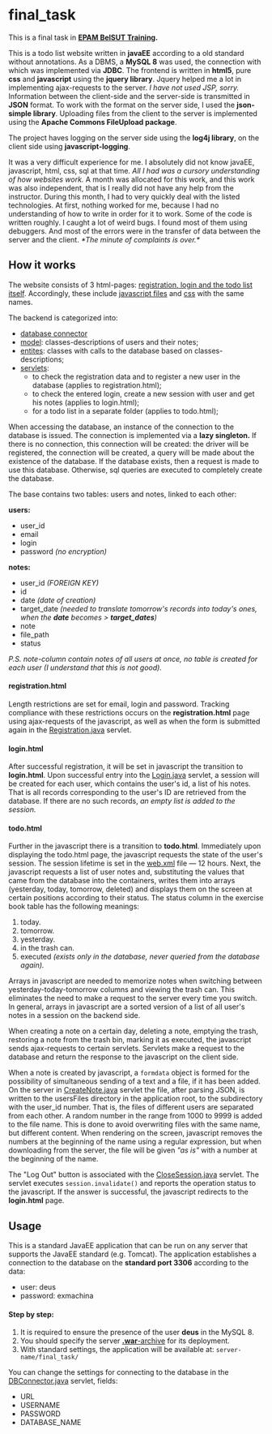 # final_task
This is a final task in **[EPAM BelSUT Training](https://github.com/Sharibo-EPAM-BelSUT-Training).**

This is a todo list website written in **javaEE** according to a old standard without annotations. As a DBMS, a **MySQL 8** was used, the connection with which was implemented via **JDBC**. The frontend is written in **html5**, pure **css** and **javascript** using the **jquery library**. Jquery helped me a lot in implementing ajax-requests to the server. *I have not used JSP, sorry.* Information between the client-side and the server-side is transmitted in **JSON** format. To work with the format on the server side, I used the **json-simple library**. Uploading files from the client to the server is implemented using the **Apache Commons FileUpload package**.

The project haves logging on the server side using the **log4j library**, on the client side using **javascript-logging**.

It was a very difficult experience for me. I absolutely did not know javaEE, javascript, html, css, sql at that time. *All I had was a cursory understanding of how websites work.* A month was allocated for this work, and this work was also independent, that is I really did not have any help from the instructor. During this month, I had to very quickly deal with the listed technologies. At first, nothing worked for me, because I had no understanding of how to write in order for it to work. Some of the code is written roughly. I caught a lot of weird bugs. I found most of them using debuggers. And most of the errors were in the transfer of data between the server and the client.
*\*The minute of complaints is over.\**

## How it works
The website consists of 3 html-pages: [registration, login and the todo list itself](https://github.com/Sharibo-EPAM-BelSUT-Training/final_task/tree/master/src/main/webapp). Accordingly, these include [javascript files](https://github.com/Sharibo-EPAM-BelSUT-Training/final_task/tree/master/src/main/webapp/js) and [css](https://github.com/Sharibo-EPAM-BelSUT-Training/final_task/tree/master/src/main/webapp/css) with the same names.

The backend is categorized into:
- [database connector](https://github.com/Sharibo-EPAM-BelSUT-Training/final_task/tree/master/src/main/java/gmail/alexejkrawez/db)
- [model](https://github.com/Sharibo-EPAM-BelSUT-Training/final_task/tree/master/src/main/java/gmail/alexejkrawez/app/model): classes-descriptions of users and their notes;
- [entites](https://github.com/Sharibo-EPAM-BelSUT-Training/final_task/tree/master/src/main/java/gmail/alexejkrawez/app/entities): classes with calls to the database based on classes-descriptions;
- [servlets](https://github.com/Sharibo-EPAM-BelSUT-Training/final_task/tree/master/src/main/java/gmail/alexejkrawez/app/servlets):
  - to check the registration data and to register a new user in the database (applies to registration.html);
  - to check the entered login, create a new session with user and get his notes (applies to login.html);
  - for a todo list in a separate folder (applies to todo.html);

When accessing the database, an instance of the connection to the database is issued. The connection is implemented via a **lazy singleton.** If there is no connection, this connection will be created: the driver will be registered, the connection will be created, a query will be made about the existence of the database. If the database exists, then a request is made to use this database. Otherwise, sql queries are executed to completely create the database.

The base contains two tables: users and notes, linked to each other:

**users:**
- user_id
- email
- login
- password *(no encryption)*

**notes:**
- user_id *(FOREIGN KEY)*
- id
- date *(date of creation)*
- target_date *(needed to translate tomorrow's records into today's ones, when the **date** becomes > **target_dates**)*
- note
- file_path
- status

*P.S. note-column contain notes of all users at once, no table is created for each user (I understand that this is not good).*

#### registration.html
Length restrictions are set for email, login and password. Tracking compliance with these restrictions occurs on the **registration.html** page using ajax-requests of the javascript, as well as when the form is submitted again in the [Registration.java](https://github.com/Sharibo-EPAM-BelSUT-Training/final_task/blob/master/src/main/java/gmail/alexejkrawez/app/servlets/Registration.java) servlet.

#### login.html

After successful registration, it will be set in javascript the transition to **login.html**. Upon successful entry into the [Login.java](https://github.com/Sharibo-EPAM-BelSUT-Training/final_task/blob/master/src/main/java/gmail/alexejkrawez/app/servlets/Login.java) servlet, a session will be created for each user, which contains the user's id, a list of his notes. That is all records corresponding to the user's ID are retrieved from the database. If there are no such records, *an empty list is added to the session.*

#### todo.html

Further in the javascript there is a transition to **todo.html**.
Immediately upon displaying the todo.html page, the javascript requests the state of the user's session. The session lifetime is set in the [web.xml](https://github.com/Sharibo-EPAM-BelSUT-Training/final_task/blob/master/src/main/webapp/WEB-INF/web.xml) file — 12 hours. Next, the javascript requests a list of user notes and, substituting the values that came from the database into the containers, writes them into arrays (yesterday, today, tomorrow, deleted) and displays them on the screen at certain positions according to their status. The status column in the exercise book table has the following meanings:
1. today.
2. tomorrow.
3. yesterday.
4. in the trash can.
5. executed *(exists only in the database, never queried from the database again).*

Arrays in javascript are needed to memorize notes when switching between yesterday-today-tomorrow columns and viewing the trash can. This eliminates the need to make a request to the server every time you switch. In general, arrays in javascript are a sorted version of a list of all user's notes in a session on the backend side.

When creating a note on a certain day, deleting a note, emptying the trash, restoring a note from the trash bin, marking it as executed, the javascript sends ajax-requests to certain servlets. Servlets make a request to the database and return the response to the javascript on the client side.

When a note is created by javascript, a ```formdata``` object is formed for the possibility of simultaneous sending of a text and a file, if it has been added. On the server in [CreateNote.java](https://github.com/Sharibo-EPAM-BelSUT-Training/final_task/blob/master/src/main/java/gmail/alexejkrawez/app/servlets/todo/CreateNote.java) servlet the file, after parsing JSON, is written to the usersFiles directory in the application root, to the subdirectory with the user_id number. That is, the files of different users are separated from each other. A random number in the range from 1000 to 9999 is added to the file name. This is done to avoid overwriting files with the same name, but different content. When rendering on the screen, javascript removes the numbers at the beginning of the name using a regular expression, but when downloading from the server, the file will be given *"as is"* with a number at the beginning of the name.

The "Log Out" button is associated with the [CloseSession.java](https://github.com/Sharibo-EPAM-BelSUT-Training/final_task/blob/master/src/main/java/gmail/alexejkrawez/app/servlets/todo/CloseSession.java) servlet. The servlet executes ```session.invalidate()``` and reports the operation status to the javascript. If the answer is successful, the javascript redirects to the **login.html** page.

## Usage
This is a standard JavaEE application that can be run on any server that supports the JavaEE standard (e.g. Tomcat).
The application establishes a connection to the database on the **standard port 3306** according to the data:
- user: deus
- password: exmachina

#### Step by step:
1. It is required to ensure the presence of the user **deus** in the MySQL 8.
2. You should specify the server [**.war**-archive](https://github.com/Sharibo-EPAM-BelSUT-Training/final_task/releases) for its deployment.
3. With standard settings, the application will be available at: ```server-name/final_task/```

You can change the settings for connecting to the database in the [DBConnector.java](https://github.com/Sharibo-EPAM-BelSUT-Training/final_task/blob/master/src/main/java/gmail/alexejkrawez/db/DBConnector.java) servlet, fields:
- URL
- USERNAME
- PASSWORD
- DATABASE_NAME
